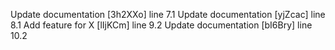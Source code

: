 Update documentation [3h2XXo] line 7.1
Update documentation [yjZcac] line 8.1
Add feature for X [lIjKCm] line 9.2
Update documentation [bI6Bry] line 10.2
